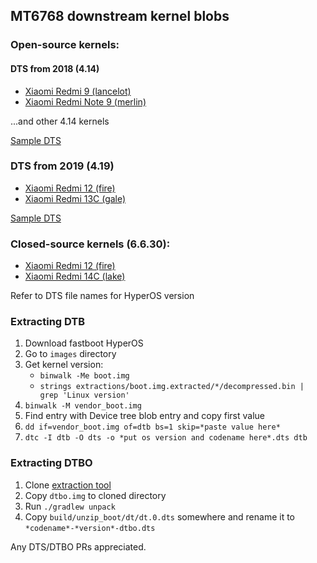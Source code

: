 ## MT6768 downstream kernel blobs

### Open-source kernels:
#### DTS from 2018 (4.14)
- [Xiaomi Redmi 9 (lancelot)](https://github.com/MiCode/Xiaomi_Kernel_OpenSource/tree/lancelot-q-oss)
- [Xiaomi Redmi Note 9 (merlin)](https://github.com/MiCode/Xiaomi_Kernel_OpenSource/tree/merlin-r-oss)

...and other 4.14 kernels

[Sample DTS](https://github.com/MiCode/Xiaomi_Kernel_OpenSource/blob/merlin-r-oss/arch/arm64/boot/dts/mediatek/mt6768.dts)
### DTS from 2019 (4.19)
- [Xiaomi Redmi 12 (fire)](https://github.com/MiCode/Xiaomi_Kernel_OpenSource/tree/fire-t-oss)
- [Xiaomi Redmi 13C (gale)](https://github.com/MiCode/Xiaomi_Kernel_OpenSource/tree/gale-s-oss)

[Sample DTS](https://github.com/MiCode/Xiaomi_Kernel_OpenSource/blob/gale-s-oss/arch/arm64/boot/dts/mediatek/mt6768.dts)

### Closed-source kernels (6.6.30):
- [Xiaomi Redmi 12 (fire)](./fire_global_images_OS2.0.5.0.VMXMIXM_15.0.dts)
- [Xiaomi Redmi 14C (lake)](./lake_global_images_OS2.0.3.0.VGTMIXM_15.0.dts)

Refer to DTS file names for HyperOS version

### Extracting DTB
1. Download fastboot HyperOS
2. Go to `images` directory
3. Get kernel version:
    - `binwalk -Me boot.img`
    - `strings extractions/boot.img.extracted/*/decompressed.bin | grep 'Linux version'`
4. `binwalk -M vendor_boot.img`
5. Find entry with Device tree blob entry and copy first value
6. `dd if=vendor_boot.img of=dtb bs=1 skip=*paste value here*`
7. `dtc -I dtb -O dts -o *put os version and codename here*.dts dtb`

### Extracting DTBO
1. Clone [extraction tool](https://github.com/cfig/Android_boot_image_editor)
2. Copy `dtbo.img` to cloned directory
3. Run `./gradlew unpack`
4. Copy `build/unzip_boot/dt/dt.0.dts` somewhere and rename it to `*codename*-*version*-dtbo.dts` 


Any DTS/DTBO PRs appreciated.
